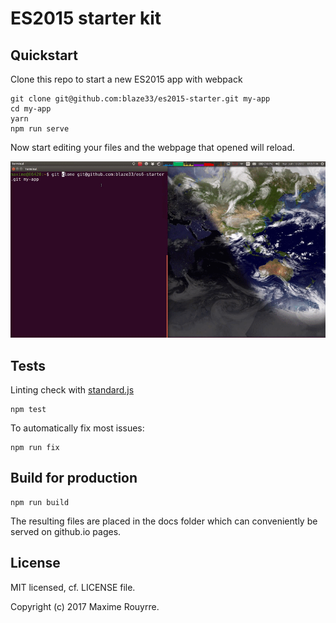 # ES2015 starter kit

## Quickstart

Clone this repo to start a new ES2015 app with webpack

```
git clone git@github.com:blaze33/es2015-starter.git my-app
cd my-app
yarn
npm run serve
```

Now start editing your files and the webpage that opened will reload.

<div style="text-align:center"><img src="docs/media/es2015-starter-demo.gif" /></div>

## Tests

Linting check with [standard.js](https://standardjs.com/)

```
npm test
```

To automatically fix most issues:

```
npm run fix
```

## Build for production

```
npm run build
```

The resulting files are placed in the docs folder which can conveniently be served on github.io pages.

## License

MIT licensed, cf. LICENSE file.

Copyright (c) 2017 Maxime Rouyrre.
